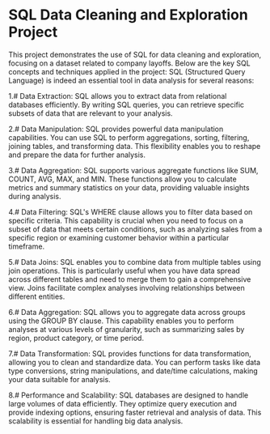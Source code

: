 # SQL Data Cleaning and Exploration Project
This project demonstrates the use of SQL for data cleaning and exploration, focusing on a dataset related to company layoffs. Below are the key SQL concepts and techniques applied in the project:
SQL (Structured Query Language) is indeed an essential tool in data analysis for several reasons:

1.# Data Extraction:
SQL allows you to extract data from relational databases efficiently. By writing SQL queries, you can retrieve specific subsets of data that are relevant to your analysis.

2.# Data Manipulation:
SQL provides powerful data manipulation capabilities. You can use SQL to perform aggregations, sorting, filtering, joining tables, and transforming data. This flexibility enables you to reshape and prepare the data for further analysis.

3.# Data Aggregation:
SQL supports various aggregate functions like SUM, COUNT, AVG, MAX, and MIN. These functions allow you to calculate metrics and summary statistics on your data, providing valuable insights during analysis.

4.# Data Filtering:
SQL's WHERE clause allows you to filter data based on specific criteria. This capability is crucial when you need to focus on a subset of data that meets certain conditions, such as analyzing sales from a specific region or examining customer behavior within a particular timeframe.

5.# Data Joins:
SQL enables you to combine data from multiple tables using join operations. This is particularly useful when you have data spread across different tables and need to merge them to gain a comprehensive view. Joins facilitate complex analyses involving relationships between different entities.

6.# Data Aggregation:
SQL allows you to aggregate data across groups using the GROUP BY clause. This capability enables you to perform analyses at various levels of granularity, such as summarizing sales by region, product category, or time period.

7.# Data Transformation:
SQL provides functions for data transformation, allowing you to clean and standardize data. You can perform tasks like data type conversions, string manipulations, and date/time calculations, making your data suitable for analysis.

8.# Performance and Scalability:
SQL databases are designed to handle large volumes of data efficiently. They optimize query execution and provide indexing options, ensuring faster retrieval and analysis of data. This scalability is essential for handling big data analysis.
